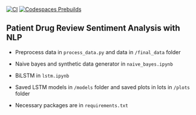 [![CI](https://github.com/nogibjj/mlops-template/actions/workflows/cicd.yml/badge.svg?branch=GPU)](https://github.com/nogibjj/mlops-template/actions/workflows/cicd.yml)
[![Codespaces Prebuilds](https://github.com/nogibjj/mlops-template/actions/workflows/codespaces/create_codespaces_prebuilds/badge.svg?branch=GPU)](https://github.com/nogibjj/mlops-template/actions/workflows/codespaces/create_codespaces_prebuilds)

## Patient Drug Review Sentiment Analysis with NLP

* Preprocess data in `process_data.py` and data in `/final_data` folder

* Naive bayes and synthetic data generator in `naive_bayes.ipynb`

* BiLSTM in `lstm.ipynb`

* Saved LSTM models in `/models` folder and saved plots in lots in `/plots` folder

* Necessary packages are in `requirements.txt`